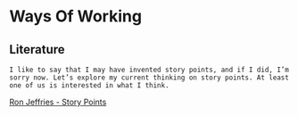 # Ways Of Working


## Literature


```
I like to say that I may have invented story points, and if I did, I’m sorry now. Let’s explore my current thinking on story points. At least one of us is interested in what I think.
```

[Ron Jeffries - Story Points](https://ronjeffries.com/articles/019-01ff/story-points/Index.html)
